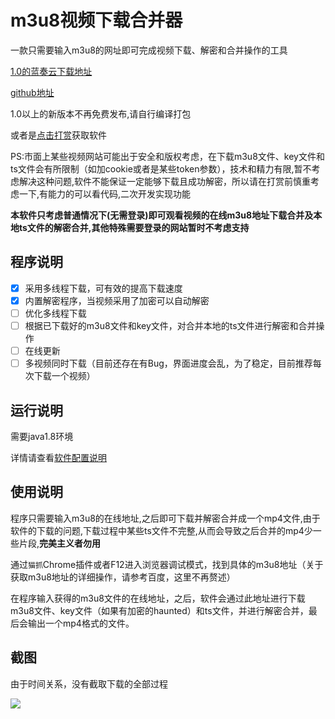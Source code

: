 # m3u8视频下载合并器
一款只需要输入m3u8的网址即可完成视频下载、解密和合并操作的工具

[1.0的蓝奏云下载地址](https://www.lanzous.com/i8ov2mh)

[github地址](https://github.com/Stars-One/M3u8Downloader)

1.0以上的新版本不再免费发布,请自行编译打包

或者是[点击打赏](http://stars-one.site:9091/donate/2)获取软件

PS:市面上某些视频网站可能出于安全和版权考虑，在下载m3u8文件、key文件和ts文件会有所限制（如加cookie或者是某些token参数），技术和精力有限,暂不考虑解决这种问题,软件不能保证一定能够下载且成功解密，所以请在打赏前慎重考虑一下,有能力的可以看代码,二次开发实现功能

**本软件只考虑普通情况下(无需登录)即可观看视频的在线m3u8地址下载合并及本地ts文件的解密合并,其他特殊需要登录的网站暂时不考虑支持**

## 程序说明
- [x] 采用多线程下载，可有效的提高下载速度
- [x] 内置解密程序，当视频采用了加密可以自动解密
- [ ] 优化多线程下载 
- [ ] 根据已下载好的m3u8文件和key文件，对合并本地的ts文件进行解密和合并操作
- [ ] 在线更新
- [ ] 多视频同时下载（目前还存在有Bug，界面进度会乱，为了稳定，目前推荐每次下载一个视频）

## 运行说明

需要java1.8环境

详情请查看[软件配置说明](http://stars-one.site:9091/appDesc)

## 使用说明

程序只需要输入m3u8的在线地址,之后即可下载并解密合并成一个mp4文件,由于软件的下载的问题,下载过程中某些ts文件不完整,从而会导致之后合并的mp4少一些片段,**完美主义者勿用**

通过`猫抓`Chrome插件或者F12进入浏览器调试模式，找到具体的m3u8地址（关于获取m3u8地址的详细操作，请参考百度，这里不再赘述）

在程序输入获得的m3u8文件的在线地址，之后，软件会通过此地址进行下载m3u8文件、key文件（如果有加密的haunted）和ts文件，并进行解密合并，最后会输出一个mp4格式的文件。

## 截图
由于时间关系，没有截取下载的全部过程

![](https://img2018.cnblogs.com/blog/1210268/202001/1210268-20200115195555735-821306910.gif)

